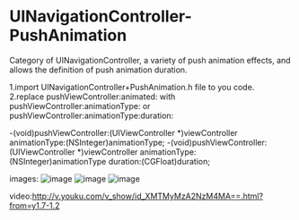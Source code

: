 # UINavigationController-PushAnimation
Category of UINavigationController, a variety of push animation effects, and allows the definition of push animation duration.

1.import  UINavigationController+PushAnimation.h file to you code.                                                        
2.replace pushViewController:animated: with pushViewController:animationType: or pushViewController:animationType:duration:

-(void)pushViewController:(UIViewController *)viewController animationType:(NSInteger)animationType;
-(void)pushViewController:(UIViewController *)viewController animationType:(NSInteger)animationType duration:(CGFloat)duration;

images:
![image](https://github.com/catchZeng/UINavigationController-PushAnimation/blob/master/Images/1.png ) 
![image](https://github.com/catchZeng/UINavigationController-PushAnimation/blob/master/Images/2.png ) 
![image](https://github.com/catchZeng/UINavigationController-PushAnimation/blob/master/Images/3.png ) 

video:http://v.youku.com/v_show/id_XMTMyMzA2NzM4MA==.html?from=y1.7-1.2
